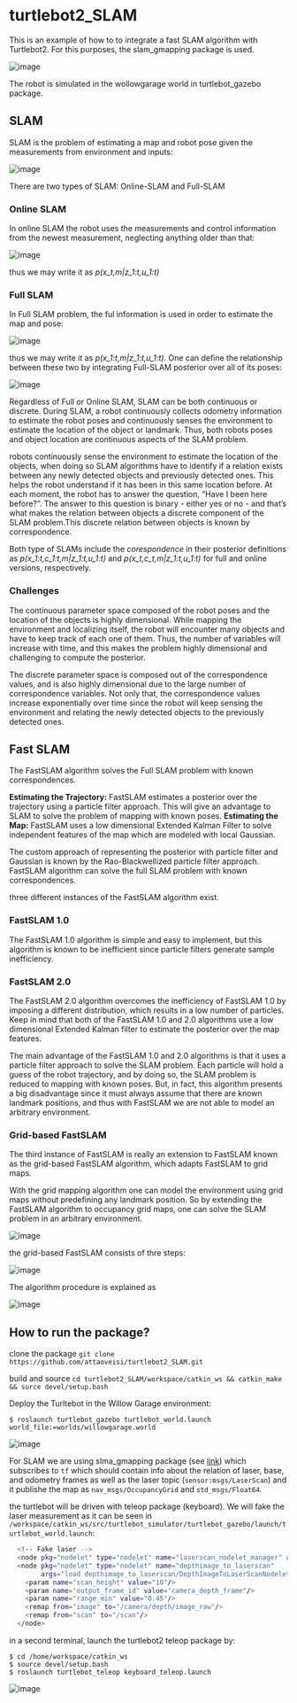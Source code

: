 # turtlebot2_SLAM
This is an example of how to to integrate a fast SLAM algorithm with Turtlebot2. For this purposes, the slam_gmapping package is used.

![image](https://user-images.githubusercontent.com/17289954/103134730-8a669100-46b3-11eb-8ac3-8faf40f6c147.png)

The robot is simulated in the wollowgarage world in turtlebot_gazebo package.

## SLAM

SLAM is the problem of estimating a map and robot pose given the measurements from environment and inputs:

![image](https://user-images.githubusercontent.com/17289954/103096067-01901c80-4603-11eb-871d-ad83134d9b4e.png)

There are two types of SLAM: Online-SLAM and Full-SLAM

### Online SLAM

In online SLAM the robot uses the measurements and control information from the newest measurement, neglecting anything older than that:

![image](https://user-images.githubusercontent.com/17289954/103096136-40be6d80-4603-11eb-92d6-bcb10ab4ffc5.png)

thus we may write it as *p(x_t,m|z_1:t,u_1:t)*

### Full SLAM

In Full SLAM problem, the ful information is used in order to estimate the map and pose:


![image](https://user-images.githubusercontent.com/17289954/103096257-a14daa80-4603-11eb-961e-0856dfabde00.png)

thus we may write it as *p(x_1:t,m|z_1:t,u_1:t)*. One can define the relationship between these two by integrating Full-SLAM posterior over all of its poses:

![image](https://user-images.githubusercontent.com/17289954/103096366-fab5d980-4603-11eb-9d37-c59713369be5.png)

Regardless of Full or Online SLAM, SLAM can be both continuous or discrete. During SLAM, a robot continuously collects odometry information to estimate the robot poses and continuously senses the environment to estimate the location of the object or landmark. Thus, both robots poses and object location are continuous aspects of the SLAM problem.


robots continuously sense the environment to estimate the location of the objects, when doing so SLAM algorithms have to identify if a relation exists between any newly detected objects and previously detected ones. This helps the robot understand if it has been in this same location before. At each moment, the robot has to answer the question, “Have I been here before?”. The answer to this question is binary - either yes or no - and that’s what makes the relation between objects a discrete component of the SLAM problem.This discrete relation between objects is known by correspondence. 


Both type of SLAMs include the *corespondence* in their posterior definitions as *p(x_1:t,c_1:t,m|z_1:t,u_1:t)* and  *p(x_t,c_t,m|z_1:t,u_1:t)* for full and online versions, respectively.

### Challenges

The continuous parameter space composed of the robot poses and the location of the objects is highly dimensional. While mapping the environment and localizing itself, the robot will encounter many objects and have to keep track of each one of them. Thus, the number of variables will increase with time, and this makes the problem highly dimensional and challenging to compute the posterior. 

The discrete parameter space is composed out of the correspondence values, and is also highly dimensional due to the large number of correspondence variables. Not only that, the correspondence values increase exponentially over time since the robot will keep sensing the environment and relating the newly detected objects to the previously detected ones.


## Fast SLAM

The FastSLAM algorithm solves the Full SLAM problem with known correspondences.

**Estimating the Trajectory:** FastSLAM estimates a posterior over the trajectory using a particle filter approach. This will give an advantage to SLAM to solve the problem of mapping with known poses.
**Estimating the Map:** FastSLAM uses a low dimensional Extended Kalman Filter to solve independent features of the map which are modeled with local Gaussian.

The custom approach of representing the posterior with particle filter and Gaussian is known by the Rao-Blackwellized particle filter approach. FastSLAM algorithm can solve the full SLAM problem with known correspondences. 

three different instances of the FastSLAM algorithm exist.

### FastSLAM 1.0

The FastSLAM 1.0 algorithm is simple and easy to implement, but this algorithm is known to be inefficient since particle filters generate sample inefficiency.

### FastSLAM 2.0

The FastSLAM 2.0 algorithm overcomes the inefficiency of FastSLAM 1.0 by imposing a different distribution, which results in a low number of particles. Keep in mind that both of the FastSLAM 1.0 and 2.0 algorithms use a low dimensional Extended Kalman filter to estimate the posterior over the map features.


The main advantage of the FastSLAM 1.0 and 2.0 algorithms is that it uses a particle filter approach to solve the SLAM problem. Each particle will hold a guess of the robot trajectory, and by doing so, the SLAM problem is reduced to mapping with known poses. But, in fact, this algorithm presents a big disadvantage since it must always assume that there are known landmark positions, and thus with FastSLAM we are not able to model an arbitrary environment.

### Grid-based FastSLAM


The third instance of FastSLAM is really an extension to FastSLAM known as the grid-based FastSLAM algorithm, which adapts FastSLAM to grid maps. 

With the grid mapping algorithm one can model the environment using grid maps without predefining any landmark position. So by extending the FastSLAM algorithm to occupancy grid maps, one can solve the SLAM problem in an arbitrary environment. 


![image](https://user-images.githubusercontent.com/17289954/103097095-6d27b900-4606-11eb-900b-a966e921b1f1.png)

the grid-based FastSLAM consists of thre steps:

![image](https://user-images.githubusercontent.com/17289954/103132599-8df31b80-46a5-11eb-96dc-cbcdc5d5bb7f.png)

The algorithm procedure is explained as

![image](https://user-images.githubusercontent.com/17289954/103132644-e0ccd300-46a5-11eb-815e-c3c65b3ebc4e.png)

## How to run the package?

clone the package `git clone https://github.com/attaoveisi/turtlebot2_SLAM.git`

build and source `cd turtlebot2_SLAM/workspace/catkin_ws && catkin_make && surce devel/setup.bash`

Deploy the Turltebot in the Willow Garage environment:

`$ roslaunch turtlebot_gazebo turtlebot_world.launch world_file:=worlds/willowgarage.world`

![image](https://user-images.githubusercontent.com/17289954/103141614-0a621a80-46f7-11eb-9906-3bdde1cf5522.png)

For SLAM we are using slma_gmapping package (see [link](http://wiki.ros.org/slam_gmapping)) which subscribes to `tf` which should contain info about the relation of laser, base, and odometry frames as well as the laser topic (`sensor:msgs/LaserScan`) and it publishe the map as `nav_msgs/OccupancyGrid` and `std_msgs/Float64`.

the turtlebot will be driven with teleop package (keyboard). We will fake the laser measurement as it can be seen in `/workspace/catkin_ws/src/turtlebot_simulator/turtlebot_gazebo/launch/turtlebot_world.launch`:

```sh
  <!-- Fake laser -->
  <node pkg="nodelet" type="nodelet" name="laserscan_nodelet_manager" args="manager"/>
  <node pkg="nodelet" type="nodelet" name="depthimage_to_laserscan"
        args="load depthimage_to_laserscan/DepthImageToLaserScanNodelet laserscan_nodelet_manager">
    <param name="scan_height" value="10"/>
    <param name="output_frame_id" value="camera_depth_frame"/>
    <param name="range_min" value="0.45"/>
    <remap from="image" to="/camera/depth/image_raw"/>
    <remap from="scan" to="/scan"/>
  </node>
```

in a second terminal, launch the turtlebot2 teleop package by: 

```
$ cd /home/workspace/catkin_ws
$ source devel/setup.bash
$ roslaunch turtlebot_teleop keyboard_teleop.launch
```

![image](https://media.giphy.com/media/hj1HL3XpHSTPPLSrlt/giphy.gif)









